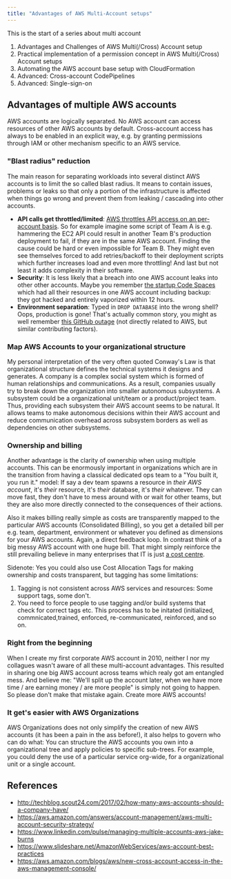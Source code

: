 ```yaml
---
title: "Advantages of AWS Multi-Account setups"
---
```


This is the start of a series about multi account

 1. Advantages and Challenges of AWS Multi(/Cross) Account setup
 1. Practical implementation of a permission concept in AWS Multi(/Cross) Account setups
 1. Automating the AWS account base setup with CloudFormation
 1. Advanced: Cross-account CodePipelines
 1. Advanced: Single-sign-on

## Advantages of multiple AWS accounts

AWS accounts are logically separated. No AWS account can access resources of other AWS accounts by default. Cross-account access has always to be enabled in an explicit way, e.g. by granting permissions through IAM or other mechanism specific to an AWS service. 


### "Blast radius" reduction

The main reason for separating workloads into several distinct AWS accounts is to limit the so called blast radius. It means to contain issues, problems or leaks so that only a portion of the infrastructure is affected when things go wrong and prevent them from leaking / cascading into other accounts.

- **API calls get throttled/limited**: [AWS throttles API access on an per-account basis](http://docs.aws.amazon.com/AWSEC2/latest/APIReference/query-api-troubleshooting.html#api-request-rate). So for example imagine some script of Team A is e.g. hammering the EC2 API could result in another Team B's production deployment to fail, if they are in the same AWS account. Finding the cause could be hard or even impossible for Team B. They might even see themselves forced to add retries/backoff to their deployment scripts which further increases load and even more throttling! And last but not least it adds complexity in their software.
- **Security**: It is less likely that a breach into one AWS account leaks into other other accounts. Maybe you remember [the startup Code Spaces](https://threatpost.com/hacker-puts-hosting-service-code-spaces-out-of-business/106761/) which had all their resources in one AWS account including backup: they got hacked and entirely vaporized within 12 hours.
- **Environment separation**: Typed in `DROP DATABASE` into the wrong shell? Oops, production is gone! That's actually common story, you might as well remember [this GitHub outage](https://github.com/blog/744-today-s-outage) (not directly related to AWS, but similar contributing factors).

### Map AWS Accounts to your organizational structure

My personal interpretation of the very often quoted Conway's Law is that organizational structure defines the technical systems it designs and generates. A company is a complex social system which is formed of human relationships and communications. As a result, companies usually try to break down the organization into smaller autonomous subsystems. A subsystem could be a organizational unit/team or a product/project team. Thus, providing each subsystem their AWS account seems to be natural. It allows teams to make autonomous decisions within their AWS account and reduce communication overhead across subsystem borders as well as dependencies on other subsystems. 

### Ownership and billing

Another advantage is the clarity of ownership when using multiple accounts. This can be enormously important in organizations which are in the transition from having a classical dedicated ops team to a "You built it, you run it." model: If say a dev team spawns a resource in *their AWS account*, it's *their* resource, it's *their* database, it's *their*  whatever. They can move fast, they don't have to mess around with or wait for other teams, but they are also more directly connected to the consequences of their actions.

Also it makes billing really simple as costs are transparently mapped to the particular AWS accounts (Consolidated Billing), so you get a detailed bill per e.g. team, department, environment or whatever you defined as dimensions for your AWS accounts. Again, a direct feedback loop. In contrast think of a big messy AWS account with one huge bill. That might simply reinforce the still prevailing believe in many enterprises that IT is just [a cost centre](https://en.wikipedia.org/wiki/Cost_centre_(business)).

Sidenote: Yes you could also use Cost Allocation Tags for making ownership and costs transparent, but tagging has some limitations:

 1. Tagging is not consistent across AWS services and resources: Some support tags, some don't. 
 2. You need to force people to use tagging and/or build systems that check for correct tags etc. This process has to be initated (initialized, commnicated,trained, enforced, re-communicated, reinforced, and so on.

### Right from the beginning

When I create my first corporate AWS account in 2010, neither I nor my collagues wasn't aware of all these multi-account advantages. This resulted in sharing one big AWS account across teams which realy got am entangled mess. And believe me: "We'll split up the account later, when we have more time / are earning money / are more people" is simply not going to happen. So please don't make that mistake again. Create more AWS accounts!

### It get's easier with AWS Organizations

AWS Organizations does not only simplify the creation of new AWS accounts (it has been a pain in the ass before!), it also helps to govern who can do what: You can structure the AWS accounts you own into a organizational tree and apply policies to specific sub-trees. For example, you could deny the use of a particular service org-wide, for a organizational unit or a single account.

## References

- http://techblog.scout24.com/2017/02/how-many-aws-accounts-should-a-company-have/
- https://aws.amazon.com/answers/account-management/aws-multi-account-security-strategy/
- https://www.linkedin.com/pulse/managing-multiple-accounts-aws-jake-burns
- https://www.slideshare.net/AmazonWebServices/aws-account-best-practices
- https://aws.amazon.com/blogs/aws/new-cross-account-access-in-the-aws-management-console/
